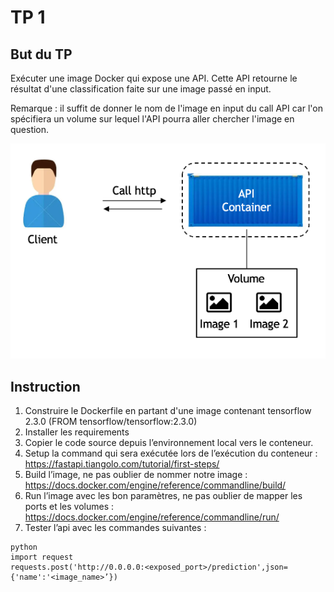 # TP 1

## But du TP 

Exécuter une image Docker qui expose une API. Cette API retourne le résultat d'une classification faite sur une image passé en input.

Remarque : il suffit de donner le nom de l'image en input du call API car l'on spécifiera un volume sur lequel l'API pourra aller chercher l'image en question.

![Alt text](./assets/schema_tp1_docker.png?raw=true "schema TP1")


## Instruction
1. Construire le Dockerfile en partant d'une image contenant tensorflow 2.3.0 (FROM tensorflow/tensorflow:2.3.0)
2. Installer les requirements
3. Copier le code source depuis l’environnement local vers le conteneur.
4. Setup la command qui sera exécutée lors de l’exécution du conteneur : https://fastapi.tiangolo.com/tutorial/first-steps/ 
5. Build l’image, ne pas oublier de nommer notre image : https://docs.docker.com/engine/reference/commandline/build/
6. Run l’image avec les bon paramètres, ne pas oublier de mapper les ports et les volumes : https://docs.docker.com/engine/reference/commandline/run/
7. Tester l’api avec les commandes suivantes :

```
python 
import request
requests.post('http://0.0.0.0:<exposed_port>/prediction',json={'name':'<image_name>’})
```
